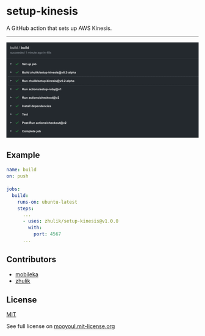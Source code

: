 # setup-kinesis

A GitHub action that sets up AWS Kinesis. 

-----

![Example](./assets/screenshot.png)

## Example

```.yaml
name: build
on: push

jobs:
  build:
    runs-on: ubuntu-latest
    steps:
      ...
      - uses: zhulik/setup-kinesis@v1.0.0
        with:
          port: 4567
      ...
```

## Contributors

- [mobileka](https://github.com/mobileka)
- [zhulik](https://github.com/zhulik)

## License

[MIT](LICENSE)

See full license on [mooyoul.mit-license.org](http://mooyoul.mit-license.org/)

